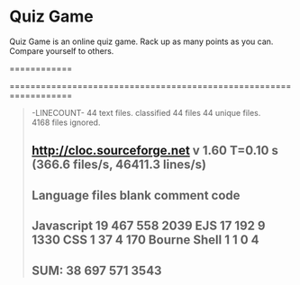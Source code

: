 Quiz Game
===========

Quiz Game is an online quiz game.
Rack up as many points as you can.
Compare yourself to others.

============




==================================================================
> -LINECOUNT-
>       44 text files.
> classified 44 files      44 unique files.                              
>     4168 files ignored.
> 
> http://cloc.sourceforge.net v 1.60  T=0.10 s (366.6 files/s, 46411.3 lines/s)
> -------------------------------------------------------------------------------
> Language                     files          blank        comment           code
> -------------------------------------------------------------------------------
> Javascript                      19            467            558           2039
> EJS                             17            192              9           1330
> CSS                              1             37              4            170
> Bourne Shell                     1              1              0              4
> -------------------------------------------------------------------------------
> SUM:                            38            697            571           3543
> -------------------------------------------------------------------------------
